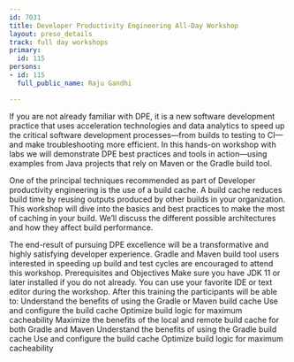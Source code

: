 ```yaml
---
id: 7031
title: Developer Productivity Engineering All-Day Workshop
layout: preso_details
track: full day workshops
primary:
  id: 115
persons:
- id: 115
  full_public_name: Raju Gandhi

---
```

If you are not already familiar with DPE, it is a new software development practice that uses acceleration technologies and data analytics to speed up the critical software development processes—from builds to testing to CI—and make troubleshooting more efficient. In this hands-on workshop with labs we will demonstrate DPE best practices and tools in action—using examples from Java projects that rely on Maven or the Gradle build tool.

One of the principal techniques recommended as part of Developer productivity engineering is the use of a build cache.  A build cache reduces build time by reusing outputs produced by other builds in your organization. This workshop will dive into the basics and best practices to make the most of caching in your build. We’ll discuss the different possible architectures and how they affect build performance.

The end-result of pursuing DPE excellence will be a transformative and highly satisfying developer experience. Gradle and Maven build tool users interested in speeding up build and test cycles are encouraged to attend this workshop.
Prerequisites and Objectives
Make sure you have JDK 11 or later installed if you do not already. You can use your favorite IDE or text editor during the workshop.
After this training the participants will be able to:
Understand the benefits of using the Gradle or Maven build cache
Use and configure the build cache
Optimize build logic for maximum cacheability
Maximize the benefits of the local and remote build cache for both Gradle and Maven
Understand the benefits of using the Gradle build cache
Use and configure the build cache
Optimize build logic for maximum cacheability
